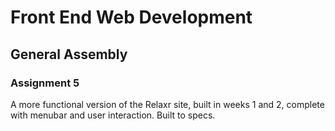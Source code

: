 # Front End Web Development
## General Assembly
### Assignment 5

A more functional version of the Relaxr site, built in weeks 1 and 2, complete with menubar and user interaction. Built to specs.
